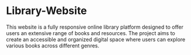 # Library-Website
This website is a fully responsive online library platform designed to offer users an extensive range of books and resources. The project aims to create an accessible and organized digital space where users can explore various books across different genres.
